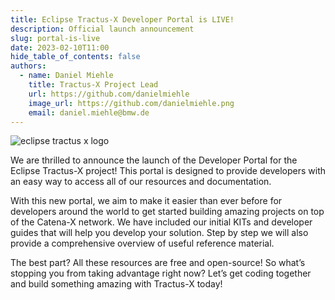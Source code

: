 ```yaml
---
title: Eclipse Tractus-X Developer Portal is LIVE!
description: Official launch announcement 
slug: portal-is-live
date: 2023-02-10T11:00
hide_table_of_contents: false
authors:
  - name: Daniel Miehle
    title: Tractus-X Project Lead
    url: https://github.com/danielmiehle
    image_url: https://github.com/danielmiehle.png
    email: daniel.miehle@bmw.de
---
```


<!--truncate-->

![eclipse tractus x logo](@site/static/img/logo-blog.png)

We are thrilled to announce the launch of the Developer Portal for the Eclipse Tractus-X project! This portal is designed to provide developers with an easy way to access all of our resources and documentation.

With this new portal, we aim to make it easier than ever before for developers around the world to get started building amazing projects on top of the Catena-X network. We have included our initial KITs and developer guides that will help you develop your solution. Step by step we will also provide a comprehensive overview of useful reference material.

The best part? All these resources are free and open-source! So what’s stopping you from taking advantage right now? Let’s get coding together and build something amazing with Tractus-X today!
